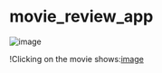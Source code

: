 # movie_review_app

![image](https://user-images.githubusercontent.com/42685801/211488705-a78bd36b-aa90-4ef4-9108-d7506f016fec.png)

!Clicking on the movie shows:[image](https://user-images.githubusercontent.com/42685801/211488758-d87f0e8f-ed22-4231-9548-f9ad54393395.png)
